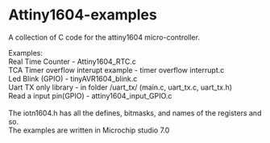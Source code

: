 # Attiny1604-examples

A collection of C code for the attiny1604 micro-controller. 

Examples: <br />
Real Time Counter - Attiny1604_RTC.c <br />
TCA Timer overflow interupt example - timer overflow interrupt.c <br />
Led Blink (GPIO) - tinyAVR1604_blink.c <br />
Uart TX only library - in folder  /uart_tx/ (main.c, uart_tx.c, uart_tx.h) <br />
Read a input pin(GPIO) - attiny1604_input_GPIO.c <br />
<br />
The iotn1604.h has all the defines, bitmasks, and names of the registers and so. <br />
The examples are written in Microchip studio 7.0 <br />

